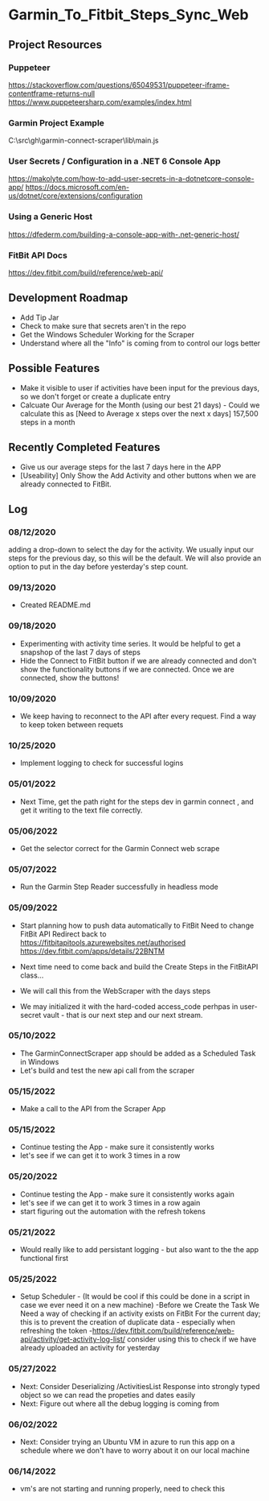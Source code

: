 # Garmin_To_Fitbit_Steps_Sync_Web

## Project Resources

### Puppeteer
https://stackoverflow.com/questions/65049531/puppeteer-iframe-contentframe-returns-null
https://www.puppeteersharp.com/examples/index.html

### Garmin Project Example
C:\src\gh\garmin-connect-scraper\lib\main.js

### User Secrets / Configuration in a .NET 6 Console App
https://makolyte.com/how-to-add-user-secrets-in-a-dotnetcore-console-app/
https://docs.microsoft.com/en-us/dotnet/core/extensions/configuration

### Using a Generic Host
https://dfederm.com/building-a-console-app-with-.net-generic-host/

### FitBit API Docs
https://dev.fitbit.com/build/reference/web-api/

## Development Roadmap
* Add Tip Jar
* Check to make sure that secrets aren't in the repo 
* Get the Windows Scheduler Working for the Scraper
* Understand where all the "Info" is coming from to control our logs better

## Possible Features
* Make it visible to user if activities have been input for the previous days, so we don't forget or create a duplicate entry
* Calcuate Our Average for the Month (using our best 21 days)  - Could we calculate this as [Need to Average x steps over the next x days] 157,500 steps in a month

## Recently Completed Features
* Give us our average steps for the last 7 days here in the APP
* \[Useability\] Only Show the Add Activity and other buttons when we are already connected to FitBit.


## Log

### 08/12/2020
adding a drop-down to select the day for the activity. We usually input our steps for the previous day, so this will be the default. We will also provide an option to put in
the day before yesterday's step count.

### 09/13/2020
* Created README.md

### 09/18/2020
* Experimenting with activity time series. It would be helpful to get a snapshop of the last 7 days of steps
* Hide the Connect to FitBit button if we are already connected and don't show the functionality buttons if we are connected. Once we are connected, show the buttons!

### 10/09/2020
* We keep having to reconnect to the API after every request. Find a way to keep token between requets

### 10/25/2020
* Implement logging to check for successful logins
 
### 05/01/2022
* Next Time, get the path right for the steps dev in garmin connect , and get it writing to the text file correctly.

### 05/06/2022
* Get the selector correct for the Garmin Connect web scrape

### 05/07/2022
* Run the Garmin Step Reader successfully in headless mode

### 05/09/2022
* Start planning how to push data automatically to FitBit
Need to change FitBit API Redirect back to 
https://fitbitapitools.azurewebsites.net/authorised
https://dev.fitbit.com/apps/details/22BNTM

* Next time need to come back and build the Create Steps in the FitBitAPI class... 
* We will call this from the WebScraper with the days steps
* We may initialized it with the hard-coded access_code perhpas in user-secret vault - that is our next step and our next stream.

### 05/10/2022
* The GarminConnectScraper app should be added as a Scheduled Task in Windows
* Let's build and test the new api call from the scraper


###  05/15/2022
* Make a call to the API from the Scraper App

### 05/15/2022
* Continue testing the App - make sure it consistently works
* let's see if we can get it to work 3 times in a row

### 05/20/2022
* Continue testing the App - make sure it consistently works again
* let's see if we can get it to work 3 times in a row again
* start figuring out the automation with the refresh tokens


### 05/21/2022
* Would really like to add persistant logging - but also want to the the app functional first

### 05/25/2022
* Setup Scheduler - (It would be cool if this could be done in a script in case we ever need it on a new machine)
	 -Before we Create the Task We Need a way of checking if an activity exists on FitBit For the current day; this is to prevent the creation of duplicate data - especially when refreshing the token
	 -https://dev.fitbit.com/build/reference/web-api/activity/get-activity-log-list/  consider using this to check if we have already uploaded an activity for yesterday


### 05/27/2022
* Next: Consider Deserializing /ActivitiesList Response into strongly typed object so we can read the propeties and dates easily
* Next: Figure out where all the debug logging is coming from

### 06/02/2022
* Next: Consider trying an Ubuntu VM in azure to run this app on a schedule where we don't have to worry about it on our local machine

### 06/14/2022
* vm's are not starting and running properly, need to check this


